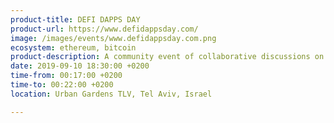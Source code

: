 ```yaml
---
product-title: DEFI DAPPS DAY
product-url: https://www.defidappsday.com/
image: /images/events/www.defidappsday.com.png
ecosystem: ethereum, bitcoin
product-description: A community event of collaborative discussions on how to accelerate Bitcoin, Ethereum and the decentralized technology ecosystem’s adoption and development.
date: 2019-09-10 18:30:00 +0200
time-from: 00:17:00 +0200
time-to: 00:22:00 +0200
location: Urban Gardens TLV, Tel Aviv, Israel

---
```

